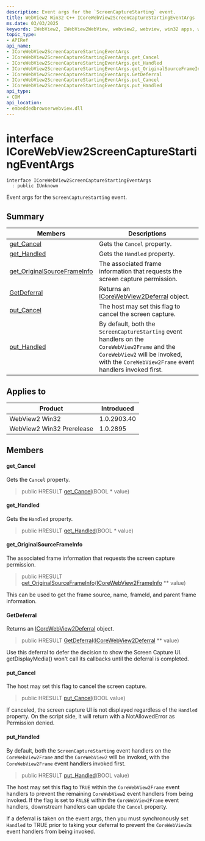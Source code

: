```yaml
---
description: Event args for the `ScreenCaptureStarting` event.
title: WebView2 Win32 C++ ICoreWebView2ScreenCaptureStartingEventArgs
ms.date: 03/03/2025
keywords: IWebView2, IWebView2WebView, webview2, webview, win32 apps, win32, edge, ICoreWebView2, ICoreWebView2Controller, browser control, edge html, ICoreWebView2ScreenCaptureStartingEventArgs
topic_type: 
- APIRef
api_name:
- ICoreWebView2ScreenCaptureStartingEventArgs
- ICoreWebView2ScreenCaptureStartingEventArgs.get_Cancel
- ICoreWebView2ScreenCaptureStartingEventArgs.get_Handled
- ICoreWebView2ScreenCaptureStartingEventArgs.get_OriginalSourceFrameInfo
- ICoreWebView2ScreenCaptureStartingEventArgs.GetDeferral
- ICoreWebView2ScreenCaptureStartingEventArgs.put_Cancel
- ICoreWebView2ScreenCaptureStartingEventArgs.put_Handled
api_type:
- COM
api_location:
- embeddedbrowserwebview.dll
---
```


# interface ICoreWebView2ScreenCaptureStartingEventArgs

```
interface ICoreWebView2ScreenCaptureStartingEventArgs
  : public IUnknown
```

Event args for the `ScreenCaptureStarting` event.

## Summary

 Members                        | Descriptions
--------------------------------|---------------------------------------------
[get_Cancel](#get_cancel) | Gets the `Cancel` property.
[get_Handled](#get_handled) | Gets the `Handled` property.
[get_OriginalSourceFrameInfo](#get_originalsourceframeinfo) | The associated frame information that requests the screen capture permission.
[GetDeferral](#getdeferral) | Returns an [ICoreWebView2Deferral](icorewebview2deferral.md#icorewebview2deferral) object.
[put_Cancel](#put_cancel) | The host may set this flag to cancel the screen capture.
[put_Handled](#put_handled) | By default, both the `ScreenCaptureStarting` event handlers on the `CoreWebView2Frame` and the `CoreWebView2` will be invoked, with the `CoreWebView2Frame` event handlers invoked first.

## Applies to

Product                         | Introduced
--------------------------------|---------------------------------------------
WebView2 Win32            |    1.0.2903.40
WebView2 Win32 Prerelease |    1.0.2895

## Members

#### get_Cancel

Gets the `Cancel` property.

> public HRESULT [get_Cancel](#get_cancel)(BOOL * value)

#### get_Handled

Gets the `Handled` property.

> public HRESULT [get_Handled](#get_handled)(BOOL * value)

#### get_OriginalSourceFrameInfo

The associated frame information that requests the screen capture permission.

> public HRESULT [get_OriginalSourceFrameInfo](#get_originalsourceframeinfo)([ICoreWebView2FrameInfo](icorewebview2frameinfo.md#icorewebview2frameinfo) ** value)

This can be used to get the frame source, name, frameId, and parent frame information.

#### GetDeferral

Returns an [ICoreWebView2Deferral](icorewebview2deferral.md#icorewebview2deferral) object.

> public HRESULT [GetDeferral](#getdeferral)([ICoreWebView2Deferral](icorewebview2deferral.md#icorewebview2deferral) ** value)

Use this deferral to defer the decision to show the Screen Capture UI. getDisplayMedia() won't call its callbacks until the deferral is completed.

#### put_Cancel

The host may set this flag to cancel the screen capture.

> public HRESULT [put_Cancel](#put_cancel)(BOOL value)

If canceled, the screen capture UI is not displayed regardless of the `Handled` property. On the script side, it will return with a NotAllowedError as Permission denied.

#### put_Handled

By default, both the `ScreenCaptureStarting` event handlers on the `CoreWebView2Frame` and the `CoreWebView2` will be invoked, with the `CoreWebView2Frame` event handlers invoked first.

> public HRESULT [put_Handled](#put_handled)(BOOL value)

The host may set this flag to `TRUE` within the `CoreWebView2Frame` event handlers to prevent the remaining `CoreWebView2` event handlers from being invoked. If the flag is set to `FALSE` within the `CoreWebView2Frame` event handlers, downstream handlers can update the `Cancel` property.

If a deferral is taken on the event args, then you must synchronously set `Handled` to TRUE prior to taking your deferral to prevent the `CoreWebView2`s event handlers from being invoked.

